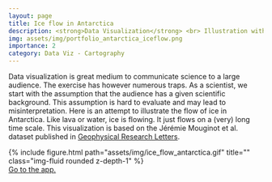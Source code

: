 ```yaml
---
layout: page
title: Ice flow in Antarctica
description: <strong>Data Visualization</strong> <br> Illustration with a particle flow. 
img: assets/img/portfolio_antarctica_iceflow.png
importance: 2
category: Data Viz - Cartography
---
```


Data visualization is great medium to communicate science to a large audience. The exercise has however numerous traps. As a scientist, we start with the assumption that the audience has a given scientific background. This assumption is hard to evaluate and may lead to misinterpretation. Here is an attempt to illustrate the flow of ice in Antarctica. Like lava or water, ice is flowing. It just flows on a (very) long time scale. This visualization is based on the Jérémie Mouginot et al. dataset published in [Geophysical Research Letters](https://agupubs.onlinelibrary.wiley.com/doi/10.1029/2019GL083826).

<div class="row">
           {% include figure.html path="assets/img/ice_flow_antarctica.gif" title="" class="img-fluid rounded z-depth-1" %}
</div>
<a href="https://ige-vis.univ-grenoble-alpes.fr/antarctica/index.html"> Go to the app.</a>
